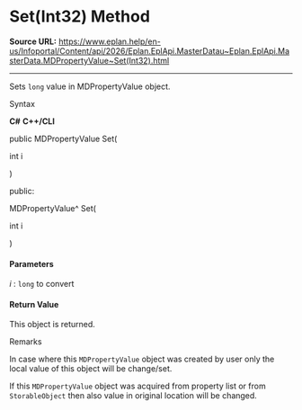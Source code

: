 # Set(Int32) Method

**Source URL:** https://www.eplan.help/en-us/Infoportal/Content/api/2026/Eplan.EplApi.MasterDatau~Eplan.EplApi.MasterData.MDPropertyValue~Set(Int32).html

---

Sets `long` value in MDPropertyValue object.

Syntax

**C#**
**C++/CLI**


public MDPropertyValue Set( 

   int i

)

public:

MDPropertyValue^ Set( 

   int i

)


#### Parameters

*i*
:   `long` to convert

#### Return Value

This object is returned.

Remarks

In case where this `MDPropertyValue` object was created by user only the local value of this object will be change/set.

If this `MDPropertyValue` object was acquired from property list or from `StorableObject` then also value in original location will be changed.
